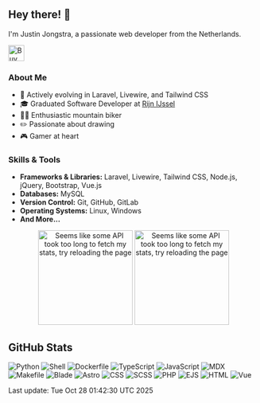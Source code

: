 ## Hey there! 👋

I'm Justin Jongstra, a passionate web developer from the Netherlands.

<a href='https://ko-fi.com/justinjongstra' target='_blank'><img height='32' style='border:0px;height:32px;' src='https://cdn.ko-fi.com/cdn/kofi2.png?v=3' border='0' alt='Buy Me a Coffee at ko-fi.com' /></a> 
<br>

### About Me
- 🌱 Actively evolving in Laravel, Livewire, and Tailwind CSS
- 🎓 Graduated Software Developer at [Rijn IJssel](https://www.rijnijssel.nl/)
- 🚵‍♂️ Enthusiastic mountain biker
- ✏️ Passionate about drawing
- 🎮 Gamer at heart

### Skills & Tools
- **Frameworks & Libraries:** Laravel, Livewire, Tailwind CSS, Node.js, jQuery, Bootstrap, Vue.js
- **Databases:** MySQL
- **Version Control:** Git, GitHub, GitLab
- **Operating Systems:** Linux, Windows
- **And More...**


<p align="center">
  <img style="height: 190px;" src="https://github-readme-stats-sigma-two-42.vercel.app/api?username=Justin0122&show_icons=true&theme=outrun" alt="Seems like some API took too long to fetch my stats, try reloading the page"/>
  <img style="height: 190px;" src="https://github-readme-stats-sigma-two-42.vercel.app/api/top-langs/?username=Justin0122&layout=compact&theme=outrun" alt="Seems like some API took too long to fetch my stats, try reloading the page"/>
</p>
</p>



## GitHub Stats
![Python](https://img.shields.io/badge/Python-2.40%25-blue)
![Shell](https://img.shields.io/badge/Shell-.11%25-blue)
![Dockerfile](https://img.shields.io/badge/Dockerfile-0%25-blue)
![TypeScript](https://img.shields.io/badge/TypeScript-3.70%25-blue)
![JavaScript](https://img.shields.io/badge/JavaScript-7.59%25-blue)
![MDX](https://img.shields.io/badge/MDX-1.31%25-blue)
![Makefile](https://img.shields.io/badge/Makefile-.12%25-blue)
![Blade](https://img.shields.io/badge/Blade-18.68%25-blue)
![Astro](https://img.shields.io/badge/Astro-1.00%25-blue)
![CSS](https://img.shields.io/badge/CSS-.97%25-blue)
![SCSS](https://img.shields.io/badge/SCSS-1.81%25-blue)
![PHP](https://img.shields.io/badge/PHP-52.37%25-blue)
![EJS](https://img.shields.io/badge/EJS-.20%25-blue)
![HTML](https://img.shields.io/badge/HTML-.04%25-blue)
![Vue](https://img.shields.io/badge/Vue-9.64%25-blue)

Last update: Tue Oct 28 01:42:30 UTC 2025

